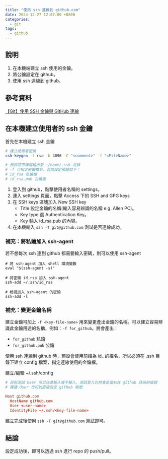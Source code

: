 ```yaml
---
title: "使用 ssh 連線到 github.com"
date: 2024-12-27 12:07:00 +0800
categories: 
  - git
tags:
  - github
---
```


## 說明

1. 在本機端建立 ssh 使用的金鑰。
2. 將公鑰設定在 github。
3. 使用 ssh 連線到 github。

## 參考資料

[【Git】使用 SSH 金鑰與 GitHub 連線](https://cynthiachuang.github.io/Generating-a-Ssh-Key-and-Adding-It-to-the-Github/)

## 在本機建立使用者的 ssh 金鑰

首先在本機建立 ssh 金鑰

```bash
# 建立使用者密鑰
ssh-keygen -t rsa -b 4096 -C "<comment>" -f "<FileName>"

# 預設將密鑰檔輸出至 ~/home/.ssh 目錄
# -f 可指定密鑰檔名，若無設定預設如下：
# id_rsa 私鑰檔
# id_rsa.pub 公鑰檔
```

1. 登入到 github，點擊使用者名稱的 settings。
2. 連入 settings 頁面，點擊 Access 下的 SSH and GPG keys
3. 在 SSH keys 區塊加入 New SSH key
    - Title 設定金鑰的名稱(輸入容易辨識的名稱 e.g. Allen PC)。
    - Key type 選 Authentication Key。
    - Key 輸入 id_rsa.pub 的內容。
4. 在本機輸入 `ssh -T git@github.com` 測試是否連線成功。

### 補充：將私鑰加入 ssh-agent

若不想每次 ssh 連到 github 都需要輸入密碼，則可以使用 ssh-agent

```bash!
# 將 ssh-agent 加入 shell 環境變數
eval "$(ssh-agent -s)"

# 將密鑰 id_rsa 加入 ssh-agent
ssh-add ~/.ssh/id_rsa

# 檢視加入 ssh-agent 的密鑰
ssh-add -l
```

### 補充：變更金鑰名稱

建立金鑰可加上 `-f <key-file-name>` 用來變更產出金鑰的名稱。可以建立容易辨識此金鑰用途的名稱，例如：`-f for_github`。將會產出：

- `for_github` 私鑰
- `for_github.pub` 公鑰

使用 ssh 連線到 github 時，預設會使用前綴為 id_ 的檔名，所以必須在 .ssh 目錄下建立 config 檔案，指定連線使用的金鑰檔。

建立/編輯 ~/.ssh/config

```conf
# 目前測試 User 可以任意輸入或不輸入，測試登入仍然會是當初在 github 註冊的帳號
# 建議 User 也可以直接設定 github 帳號

Host github.com
  HostName github.com
  User <user-name>
  IdentityFile ~/.ssh/<key-file-name>
```

建立完成後使用 `ssh -T git@github.com` 測試即可。

## 結論

設定成功後，即可以透過 ssh 進行 repo 的 push/pull。

